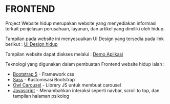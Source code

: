 # FRONTEND

Project Website hidup merupakan website yang menyediakan informasi terkait penjelasan perusahaan, layanan, dan artikel yang dimiliki oleh hidup.

Tampilan pada website ini menyesuaikan UI Design yang tersedia pada link berikut : [UI Design hidup](https://www.figma.com/file/xDQH6IVOzn5p320zzE50Jx/Website-HIDUP?node-id=0%3A1)

Tampilan website dapat diakses melalui :
[Demo Aplikasi](https://alvintriseptia.github.io/coba-frontend-hidup)

Teknologi yang digunakan dalam pembuatan Frontend website hidup ialah : <br/>

- [Bootstrap 5](https://getbootstrap.com/) - Framework css
- [Sass](https://sass-lang.com/) - Kustomisasi Bootstrap
- [Owl Carousel](http://owlcarousel2.github.io/OwlCarousel2/) - Library JS untuk membuat carousel
- [Javascript](https://developer.mozilla.org/en-US/docs/Web/JavaScript) - Menambahkan interaksi seperti navbar, scroll to top, dan tampilan halaman psikolog
